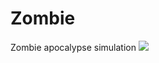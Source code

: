 # Zombie
 Zombie apocalypse simulation
![](https://www.google.com/imgresimgurl=https%3A%2F%2Fi.pinimg.com%2Foriginals%2F7d%2F17%2F59%2F7d1759a117cbbfe217e8d5dce92641bc.jpg&imgrefurl=https%3A%2F%2Fwww.pinterest.com%2Fpin%2F117797346474842926%2F&tbnid=8TvDuWg5dlEt6M&vet=12ahUKEwiri6Gn5tr3AhUXBxAIHQL8DkMQMygBegUIARDBAQ..i&docid=AfCYQqLZrlCUOM&w=540&h=574&itg=1&q=zombee&client=opera&ved=2ahUKEwiri6Gn5tr3AhUXBxAIHQL8DkMQMygBegUIARDBAQ)
